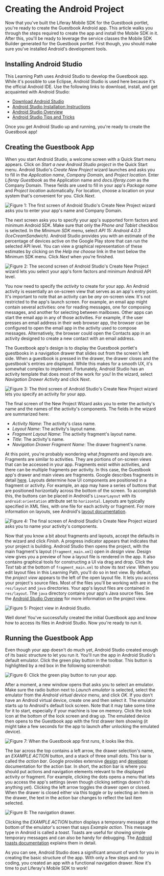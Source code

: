 # Creating the Android Project 

Now that you've built the Liferay Mobile SDK for the Guestbook portlet, you're 
ready to create the Guestbook Android app. This article walks you through the 
steps required to create the app and install the Mobile SDK in it. After this, 
you'll be ready to leverage the service classes the Mobile SDK Builder generated 
for the Guestbook portlet. First though, you should make sure you've installed 
Android's development tools. 

## Installing Android Studio 

This Learning Path uses Android Studio to develop the Guestbook app. While it's 
possible to use Eclipse, Android Studio is used here because it's the official 
Android IDE. Use the following links to download, install, and get acquainted 
with Android Studio: 

- [Download Android Studio](http://developer.android.com/sdk/index.html)
- [Android Studio Installation Instructions](https://developer.android.com/sdk/installing/index.html?pkg=studio)
- [Android Studio Overview](http://developer.android.com/tools/studio/index.html)
- [Android Studio Tips and Tricks](http://developer.android.com/sdk/installing/studio-tips.html)

Once you get Android Studio up and running, you're ready to create the Guestbook 
app! 

## Creating the Guestbook App

When you start Android Studio, a welcome screen with a Quick Start menu appears.
Click on *Start a new Android Studio project* in the Quick Start menu. Android
Studio's *Create New Project* wizard launches and asks you to fill in the
*Application name*, *Company Domain*, and *Project location*. Enter *Liferay
Guestbook* as the Application name and *docs.liferay.com* as the Company Domain.
These fields are used to fill in your app's *Package name* and
*Project location* automatically. For location, choose a location on your system
that's convenient for you. Click *Next*. 

![Figure 1: The first screen of Android Studio's Create New Project wizard asks you to enter your app's name and Company Domain.](../../images/android-studio-new-project-01.png)

The next screen asks you to specify your app's supported form factors and
minimum Android SDK. Make sure that only the *Phone and Tablet* checkbox is
selected. In the *Minimum SDK* menu, select *API 15: Android 4.0.3
(IceCreamSandwich)*. Android Studio provides you with an estimate of the
percentage of devices active on the Google Play store that can run the selected
API level. You can view a graphical representation of these estimates by
clicking on the *Help me choose* link in the text below the Minimum 
SDK menu. Click *Next* when you're finished. 

![Figure 2: The second screen of Android Studio's Create New Project wizard lets you select your app's form factors and minimum Android API level.](../../images/android-studio-new-project-02.png)

You now need to specify the *activity* to create for your app. An Android 
activity is essentially an on-screen view that serves as an app's entry point. 
It's important to note that an activity can be *any* on-screen view. It's not 
restricted to the app's launch screen. For example, an email app might contain 
several activities: one for reading messages, one for composing messages, and 
another for selecting between mailboxes. Other apps can start the email app in 
any of those activities. For example, if the user presses an email address in 
their web browser app, the browser can be configured to open the email app in 
the activity used to compose messages. Alternatively, the browser could open the 
Contacts app in an activity designed to create a new contact with an email 
address. 

The Guestbook app's design is to display the Guestbook portlet's guestbooks in a
navigation drawer that slides out from the screen's left side. When a guestbook
is pressed in the drawer, the drawer closes and the guestbook's entries are
displayed. While this makes for a smooth UX, it's somewhat complex to implement.
Fortunately, Android Studio has an activity template that does most of the work
for you! In the wizard, select *Navigation Drawer Activity* and click *Next*. 

![Figure 3: The third screen of Android Studio's Create New Project wizard lets you specify an activity for your app.](../../images/android-studio-new-project-03.png)

The final screen of the New Project Wizard asks you to enter the activity's name 
and the names of the activity's components. The fields in the wizard are 
summarized here:

- *Activity Name*: The activity's class name.
- *Layout Name*: The activity's layout name.
- *Fragment Layout Name*: The activity fragment's layout name.
- *Title*: The activity's name.
- *Navigation Drawer Fragment Name*: The drawer fragment's name.

At this point, you're probably wondering what *fragments* and *layouts* are.
Fragments are similar to activities. They are portions of on-screen views that
can be accessed in your app. Fragments exist *within* activities, and there can
be multiple fragments per activity. In this case, the Guestbook app's drawer and
main views are fragments. Google describes fragments in detail
[here](http://developer.android.com/guide/components/fragments.html). Layouts
determine how UI components are positioned in a fragment or activity. For
example, an app may have a series of buttons that are positioned horizontally
across the bottom of the screen. To accomplish this, the buttons can be placed
in Android's `LinearLayout` with its `android:orientation` attribute set to
`horizontal`. Layouts are typically specified in XML files, with one file for
each activity or fragment. For more information on layouts, see Android's
[layout documentation](http://developer.android.com/guide/topics/ui/declaring-layout.html). 

![Figure 4: The final screen of Android Studio's Create New Project wizard asks you to name your activity's components.](../../images/android-studio-new-project-04.png)

Now that you know a bit about fragments and layouts, accept the defaults in the
wizard and click *Finish*. A progress indicator appears that indicates that your
project is building. Android Studio then opens the project, with the main
fragment's layout (`fragment_main.xml`) open in *design view*. Design view gives
you a preview of how a layout file is rendered in the app. It also contains
graphical tools for constructing a UI via drag and drop. Click the *Text* tab at
the bottom of `fragment_main.xml` to show its *text view*. When you edit layout
files in this Learning Path, you'll do so in text view. By default, the *project
view* appears to the left of the open layout file. It lets you access your
project's source files. Most of the files you'll be working with are in the
`res/layout` and `java` directories. Your app's layout files are contained in
`res/layout`. The `java` directory contains your app's Java source files. See
the
[Android Studio Overview](http://developer.android.com/tools/studio/index.html) 
for more information on the project view.

![Figure 5: Project view in Android Studio.](../../images/android-studio-project-view.png)

Well done! You've successfully created the initial Guestbook app and know how to 
access its files in Android Studio. Now you're ready to run it.

## Running the Guestbook App

Even though your app doesn't do much yet, Android Studio created enough of its 
basic structure to let you run it. You'll run the app in Android Studio's
default emulator. Click the green play button in the toolbar. This button is
highlighted by a red box in the following screenshot:

![Figure 6: Click the green play button to run your app.](../../images/android-studio-run.png)

After a moment, a new window opens that asks you to select an emulator. Make
sure the radio button next to *Launch emulator* is selected, select the emulator
from the *Android virtual device* menu, and click *OK*. If you don't have an
Android virtual device, create one and then select it. The emulator starts up to
Android's default lock screen. Note that it may take some time for it to start,
especially if your machine is low on memory. Click the lock icon at the bottom
of the lock screen and drag up. The emulated device then opens to the Guestbook
app with the first drawer item showing (it might take a few seconds for the app 
to launch after unlocking the emulated device). 

![Figure 7: When the Guestbook app first runs, it looks like this.](../../images/android-entries-empty.png)

The bar across the top contains a left arrow, the drawer selection's name, an 
*EXAMPLE ACTION* button, and a stack of three small dots. This bar is called the 
*action bar*. Google provides extensive [design](http://developer.android.com/design/patterns/actionbar.html) 
and [developer](http://developer.android.com/guide/topics/ui/actionbar.html)
documentation for the action bar. In short, the action bar is where you should
put actions and navigation elements relevant to the displayed activity or
fragment. For example, clicking the dots opens a menu that lets you access the
app's settings (even though clicking settings doesn't do anything yet). Clicking
the left arrow toggles the drawer open or closed. When the drawer is closed 
either via this toggle or by selecting an item in the drawer, the text in the 
action bar changes to reflect the last item selected.

![Figure 8: The navigation drawer.](../../images/android-guestbook-first-run.png)

Clicking the *EXAMPLE ACTION* button displays a temporary message at the bottom 
of the emulator's screen that says *Example action*. This message type in 
Android is called a *toast*. Toasts are useful for showing simple temporary 
messages and can also be handy for debugging. The [Android toasts documentation](http://developer.android.com/guide/topics/ui/notifiers/toasts.html) 
explains them in detail.

As you can see, Android Studio does a significant amount of work for you in 
creating the basic structure of the app. With only a few steps and no coding, 
you created an app with a functional navigation drawer. Now it's time to put 
Liferay's Mobile SDK to work!
